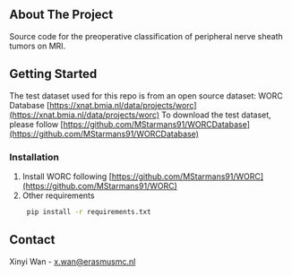 <!-- Improved compatibility of back to top link: See: https://github.com/othneildrew/Best-README-Template/pull/73 -->
<a id="readme-top"></a>
<!--
*** Thanks for checking out the Best-README-Template. If you have a suggestion
*** that would make this better, please fork the repo and create a pull request
*** or simply open an issue with the tag "enhancement".
*** Don't forget to give the project a star!
*** Thanks again! Now go create something AMAZING! :D
-->



<!-- PROJECT SHIELDS -->
<!--
*** I'm using markdown "reference style" links for readability.
*** Reference links are enclosed in brackets [ ] instead of parentheses ( ).
*** See the bottom of this document for the declaration of the reference variables
*** for contributors-url, forks-url, etc. This is an optional, concise syntax you may use.
*** https://www.markdownguide.org/basic-syntax/#reference-style-links
-->





<!-- ABOUT THE PROJECT -->
## About The Project
Source code for the preoperative classification of peripheral nerve sheath tumors on MRI. 


<!-- GETTING STARTED -->
## Getting Started

The test dataset used for this repo is from an open source dataset: WORC Database [https://xnat.bmia.nl/data/projects/worc](https://xnat.bmia.nl/data/projects/worc)
To download the test dataset, please follow [https://github.com/MStarmans91/WORCDatabase](https://github.com/MStarmans91/WORCDatabase)  

### Installation

1. Install WORC following [https://github.com/MStarmans91/WORC](https://github.com/MStarmans91/WORC)
2. Other requirements  
   ```sh
    pip install -r requirements.txt
   ```






<!-- CONTACT -->
## Contact

Xinyi Wan - x.wan@erasmusmc.nl




